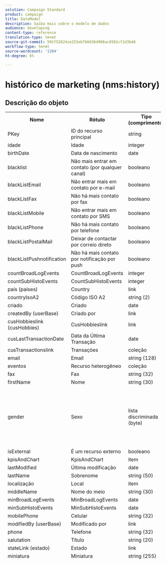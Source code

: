 ```yaml
---
solution: Campaign Standard
product: campaign
title: DataModel
description: Saiba mais sobre o modelo de dados
audience: developing
content-type: reference
translation-type: tm+mt
source-git-commit: 501f52624ce253eb7b0d36d908ac8502cf1d3b48
workflow-type: tm+mt
source-wordcount: '1204'
ht-degree: 6%

---
```



# histórico de marketing (nms:history)

## Descrição do objeto

<table>
               <tr>
                  <th>Nome</th>
                  <th>Rótulo</th>
                  <th>Tipo (comprimento)</th>
                  <th>valores de lista discriminada</th>
               </tr>
               <tr>
                  <td>PKey</td>
                  <td>ID do recurso principal</td>
                  <td>string </td>
                  <td> </td>
               </tr>
               <tr>
                  <td>idade</td>
                  <td>Idade</td>
                  <td>integer </td>
                  <td> </td>
               </tr>
               <tr>
                  <td>birthDate</td>
                  <td>Data de nascimento</td>
                  <td>date </td>
                  <td> </td>
               </tr>
               <tr>
                  <td>blacklist</td>
                  <td>Não mais entrar em contato (por qualquer canal)</td>
                  <td>booleano </td>
                  <td> </td>
               </tr>
               <tr>
                  <td>blackListEmail</td>
                  <td>Não entrar mais em contato por e-mail</td>
                  <td>booleano </td>
                  <td> </td>
               </tr>
               <tr>
                  <td>blackListFax</td>
                  <td>Não há mais contato por fax</td>
                  <td>booleano </td>
                  <td> </td>
               </tr>
               <tr>
                  <td>blackListMobile</td>
                  <td>Não entrar mais em contato por SMS</td>
                  <td>booleano </td>
                  <td> </td>
               </tr>
               <tr>
                  <td>blackListPhone</td>
                  <td>Não há mais contato por telefone</td>
                  <td>booleano </td>
                  <td> </td>
               </tr>
               <tr>
                  <td>blackListPostalMail</td>
                  <td>Deixar de contactar por correio direto</td>
                  <td>booleano </td>
                  <td> </td>
               </tr>
               <tr>
                  <td>blackListPushnotification</td>
                  <td>Não há mais contato por notificação por push</td>
                  <td>booleano </td>
                  <td> </td>
               </tr>
               <tr>
                  <td>countBroadLogEvents</td>
                  <td>CountBroadLogEvents</td>
                  <td>integer </td>
                  <td> </td>
               </tr>
               <tr>
                  <td>countSubHistoEvents</td>
                  <td>CountSubHistoEvents</td>
                  <td>integer </td>
                  <td> </td>
               </tr>
               <tr>
                  <td>país (países)</td>
                  <td>Country</td>
                  <td>link </td>
                  <td> </td>
               </tr>
               <tr>
                  <td>countryIsoA2</td>
                  <td>Código ISO A2</td>
                  <td>string (2)</td>
                  <td> </td>
               </tr>
               <tr>
                  <td>criado</td>
                  <td>Criado</td>
                  <td>date </td>
                  <td> </td>
               </tr>
               <tr>
                  <td>createdBy (userBase)</td>
                  <td>Criado por</td>
                  <td>link </td>
                  <td> </td>
               </tr>
               <tr>
                  <td>cusHobbieslink (cusHobbies)</td>
                  <td>CusHobbieslink</td>
                  <td>link </td>
                  <td> </td>
               </tr>
               <tr>
                  <td>cusLastTransactionDate</td>
                  <td>Data da Última Transação</td>
                  <td>date </td>
                  <td> </td>
               </tr>
               <tr>
                  <td>cusTransactionslink</td>
                  <td>Transações</td>
                  <td>coleção </td>
                  <td> </td>
               </tr>
               <tr>
                  <td>email</td>
                  <td>Email</td>
                  <td>string (128)</td>
                  <td> </td>
               </tr>
               <tr>
                  <td>eventos</td>
                  <td>Recurso heterogêneo</td>
                  <td>coleção </td>
                  <td> </td>
               </tr>
               <tr>
                  <td>fax</td>
                  <td>Fax</td>
                  <td>string (32)</td>
                  <td> </td>
               </tr>
               <tr>
                  <td>firstName</td>
                  <td>Nome</td>
                  <td>string (30)</td>
                  <td> </td>
               </tr>
               <tr>
                  <td>gender</td>
                  <td>Sexo</td>
                  <td>lista discriminada (byte) </td>
                  <td>
                     <ul>
                        <li>Não especificado - desconhecido - 0</li>
                        <li>Masculino - masculino - 1</li>
                        <li>Feminino - 2</li>
                        <li>VALOR INVÁLIDO - __Valor_inválido__ - __Valor_inválido__</li>
                     </ul>
                  </td>
               </tr>
               <tr>
                  <td>isExternal</td>
                  <td>É um recurso externo</td>
                  <td>booleano </td>
                  <td> </td>
               </tr>
               <tr>
                  <td>kpisAndChart</td>
                  <td>KpisAndChart</td>
                  <td>item </td>
                  <td> </td>
               </tr>
               <tr>
                  <td>lastModified</td>
                  <td>Última modificação</td>
                  <td>date </td>
                  <td> </td>
               </tr>
               <tr>
                  <td>lastName</td>
                  <td>Sobrenome</td>
                  <td>string (50)</td>
                  <td> </td>
               </tr>
               <tr>
                  <td>localização</td>
                  <td>Local</td>
                  <td>item </td>
                  <td> </td>
               </tr>
               <tr>
                  <td>middleName</td>
                  <td>Nome do meio</td>
                  <td>string (30)</td>
                  <td> </td>
               </tr>
               <tr>
                  <td>minBroadLogEvents</td>
                  <td>MinBroadLogEvents</td>
                  <td>date </td>
                  <td> </td>
               </tr>
               <tr>
                  <td>minSubHistoEvents</td>
                  <td>MinSubHistoEvents</td>
                  <td>date </td>
                  <td> </td>
               </tr>
               <tr>
                  <td>mobilePhone</td>
                  <td>Celular</td>
                  <td>string (32)</td>
                  <td> </td>
               </tr>
               <tr>
                  <td>modifiedBy (userBase)</td>
                  <td>Modificado por</td>
                  <td>link </td>
                  <td> </td>
               </tr>
               <tr>
                  <td>phone</td>
                  <td>Telefone</td>
                  <td>string (32)</td>
                  <td> </td>
               </tr>
               <tr>
                  <td>salutation</td>
                  <td>Título</td>
                  <td>string (20)</td>
                  <td> </td>
               </tr>
               <tr>
                  <td>stateLink (estado)</td>
                  <td>Estado</td>
                  <td>link </td>
                  <td> </td>
               </tr>
               <tr>
                  <td>miniatura</td>
                  <td>Miniatura</td>
                  <td>string (255)</td>
                  <td> </td>
               </tr>
               <tr>
                  <td>timeZone</td>
                  <td>Fuso horário</td>
                  <td>lista discriminada (string) (64)</td>
                  <td>
                     <ul>
                        <li>(GMT-02:00) Atlântico Central - Atlantic_South_Georgia - Atlantic/South_Georgia</li>
                        <li>(GMT+02:00) Amã - Ásia_Amã - Ásia/Amã</li>
                        <li>(GMT-03:00) Brasi - América_São_Paulo - América/São_Paulo</li>
                        <li>(GMT+06:00) Astana, Daca - Ásia_Dhaka - Ásia/Dhaka</li>
                        <li>(GMT+06:00) Novossibirsk - Asia_Novosibirsk - Ásia/Novosibirsk</li>
                        <li>(GMT+02:00) Windhoek - Africa_Windhoek - África/Windhoek</li>
                        <li>(GMT+04:00) Cáucaso, Erevan - Asia_Yerevan - Asia/Yerevan</li>
                        <li>(GMT-04:00) Manaus - América_Manaus - América/Manaus</li>
                        <li>(GMT+03:30) Teerão - Ásia_Teerão - Ásia/Teerão</li>
                        <li>(GMT+12:00) Auckland, Wellington - Pacific_Auckland - Pacífico/Auckland</li>
                        <li>(GMT+02:00) Jerusalém - Ásia_Jerusalém - Ásia/Jerusalém</li>
                        <li>(GMT+03:00) Moscou, São Petersburgo, Volgograd - Europe_Moscou - Europa/Moscou</li>
                        <li>(GMT+09:30) Adelaïde - Austrália_Adelaide - Austrália/Adelaide</li>
                        <li>(GMT+10:00) Canberra, Melbourne, Sidney - Austrália_Canberra - Austrália/Canberra</li>
                        <li>(GMT+08:00) Perth - Austrália_Perth - Austrália/Perth</li>
                        <li>(GMT+09:00) Yakoutsk - Asia_Yakutsk - Ásia/Yakutsk</li>
                        <li>(GMT-10:00) Havaí - Pacific_Honolulu - Pacific/Honolulu</li>
                        <li>(GMT+04:00) Baku - Asia_Baku - Ásia/Baku</li>
                        <li>(GMT+10:00) Vladivostok - Asia_Vladivostok - Ásia/Vladivostok</li>
                        <li>(GMT+09:00) Seul - Ásia_Seul - Ásia/Seul</li>
                        <li>(GMT+01:00) Sarajevo, Skoplje, Sófia, Varsóvia, Zagreb - Europe_Sarajevo - Europa/Sarajevo</li>
                        <li>(GMT+04:00) Abu Dhabi, Muscat - Asia_Muscat - Asia/Muscat</li>
                        <li>(GMT+08:00) Kuala Lumpur, Cingapura - Asia_Kuala_Lumpur - Ásia/Kuala_Lumpur</li>
                        <li>(GMT+09:00) Osaka, Sapporo, Tóquio - Ásia_Tóquio - Ásia/Tóquio</li>
                        <li>(GMT+10:00) Brisbane - Austrália_Brisbane - Austrália/Brisbane</li>
                        <li>(GMT+05:30) Cingalaia - Ásia_Colombo - Ásia/Colombo</li>
                        <li>(GMT+02:00) Harare, Pretória - Africa_Harare - África/Harare</li>
                        <li>(GMT+08:00) Oulan-Bator - Asia_Ulan_Bator - Ásia/Ulan_Bator</li>
                        <li>(GMT-02:00) Tempo Médio de Greenwich menos 2 horas - Gmt_m2 - Etc/GMT+2</li>
                        <li>(GMT-03:00) Tempo Médio de Greenwich menos 3 horas - Gmt_m3 - Etc/GMT+3</li>
                        <li>(GMT-01:00) Tempo Médio de Greenwich menos 1 hora - Gmt_m1 - Etc/GMT+1</li>
                        <li>(GMT-06:00) Tempo Médio de Greenwich menos 6 horas - Gmt_m6 - Etc/GMT+6</li>
                        <li>(GMT-07:00) Tempo Médio de Greenwich menos 7 horas - Gmt_m7 - Etc/GMT+7</li>
                        <li>(GMT-04:00) Tempo Médio de Greenwich menos 4 horas - Gmt_m4 - Etc/GMT+4</li>
                        <li>(GMT) Casablanca - África_Casablanca - África/Casablanca</li>
                        <li>(GMT+05:30) Kolkata, Chennai, Mumbai, Nova Deli - Asia_Kolkata - Ásia/Calcutá</li>
                        <li>(GMT-11:00) Tempo Médio de Greenwich menos 11 horas - Gmt_m11 - Etc/GMT+11</li>
                        <li>(GMT-09:00) Tempo Médio de Greenwich menos 9 horas - Gmt_m9 - Etc/GMT+9</li>
                        <li>(GMT-03:30) Terra Nova - América_St_Johns - América/St_Johns</li>
                        <li>(GMT+03:00) Tempo Médio de Greenwich mais 3 horas - Gmt_p3 - Etc/GMT-3</li>
                        <li>(GMT-04:30) Caracas - América_Caracas - América/Caracas</li>
                        <li>(GMT+01:00) Amsterdão, Berlim, Berna, Roma, Estocolmo, Viena - Europa_Berlim - Europa/Berlim</li>
                        <li>(GMT-07:00) Chihuahua, La Paz, Mazatlan - America_Chihuahua - América/Chihuahua</li>
                        <li>(GMT+03:00) Nairobi - Africa_Nairobi - África/Nairobi</li>
                        <li>(GMT-04:00) Assunção - América_Assunção - América/Assunção</li>
                        <li>(GMT+03:00) Bagdade - Asia_Bagdade - Ásia/Bagdade</li>
                        <li>(GMT-10:00) Tempo Médio de Greenwich menos 10 horas - Gmt_m10 - Etc/GMT+10</li>
                        <li>(GMT-03:00) Groelândia - América_Godthab - América/Godthab</li>
                        <li>(GMT+02:00) Damas - Asia_Damascus - Ásia/Damasco</li>
                        <li>(GMT-11:00) Samoa - Pacífico_Samoa - Pacífico/Samoa</li>
                        <li>(GMT-05:00) Bogotá, Lima, Quito - América_Bogota - América/Bogotá</li>
                        <li>(GMT+01:00) Bruxelas, Copenhaga, Madrid, Paris - Europa_Paris - Europa/Paris</li>
                        <li>(GMT+08:00) Pequim, Chongqing, Hong Kong, Urumqi - Asia_Shanghai - Ásia/Xangai</li>
                        <li>(GMT+12:00) Fidji - Pacífico_Fiji - Pacífico/Fiji</li>
                        <li>(GMT+02:00) Atenas, Istambul, Minsk - Europa_Atenas - Europa/Atenas</li>
                        <li>(GMT+04:00) Tbilissi - Asia_Tbilisi - Ásia/Tbilisi</li>
                        <li>VALOR INVÁLIDO - __Valor_inválido__ - __Valor_inválido__</li>
                        <li>(GMT+05:45) Katmandu - Asia_Katmandu - Ásia/Katmandu</li>
                        <li>(GMT-05:00) Indiana (Leste) - América_Indianápolis - América/Indianápolis</li>
                        <li>(GMT-01:00) Ilhas de Cabo Verde - Atlântico_Cabo_Verde - Atlântico/Cabo Verde</li>
                        <li>(GMT+04:00) Port Louis - Indian_Mauritius - Índia/Maurícia</li>
                        <li>(GMT+08:00) Taipei - Ásia_Taipei - Ásia/Taipei</li>
                        <li>(GMT+06:30) Rangum - Asia_Rangoon - Asia/Rangoon</li>
                        <li>(GMT+11:00) Magadan, Ilhas Salomão, Nova Caledónia - Pacífico_Guadalcanal - Pacífico/Guadalcanal</li>
                        <li>(GMT+02:00) Cairo - África_Cairo - África/Cairo</li>
                        <li>(GMT+05:00) Iekaterinburg - Asia_Yekaterinburg - Ásia/Yekaterinburg</li>
                        <li>(GMT+08:00) Irkoutsk - Asia_Irkutsk - Ásia/Irkutsk</li>
                        <li>(GMT+10:00) Guam, Port Moresby - Pacific_Guam - Pacífico/Guam</li>
                        <li>(GMT-04:00) Hora Padrão do Atlântico (Canadá) - América_Halifax - América/Halifax</li>
                        <li>(GMT) Hora média de Greenwich - GMT - GMT</li>
                        <li>Padrão - nenhum - nenhum</li>
                        <li>(GMT-04:00) La Paz - América_La_Paz - América/La_Paz</li>
                        <li>(GMT-06:00) Guadalajara, México, Monterrey - América_México_Cidade - América/México_Cidade</li>
                        <li>(GMT+09:30) Darwin - Austrália_Darwin - Austrália/Darwin</li>
                        <li>(GMT-05:00) Leste (Estados Unidos e Canadá) - América_Nova_York - América/Nova_York</li>
                        <li>(GMT-05:00) Tempo Médio de Greenwich menos 5 horas - Gmt_m5 - Etc/GMT+5</li>
                        <li>(GMT+05:00) Islamabad, Karachi, Tachkent - Asia_Karachi - Ásia/Carachi</li>
                        <li>(GMT+03:00) Koweït, Riad - Asia_Riyadh - Ásia/Riade</li>
                        <li>(GMT-08:00) Tempo Médio de Greenwich menos 8 horas - Gmt_m8 - Etc/GMT+8</li>
                        <li>(GMT-01:00) Açores - Atlântico_Açores - Atlântico/Açores</li>
                        <li>(GMT+07:00) Bangkok, Hanói, Djakarta - Asia_Bangkok - Ásia/Bangkok</li>
                        <li>(GMT) Monróvia - África_Monróvia - África/Monróvia</li>
                        <li>(GMT-09:00) Alasca - America_Anchorage - America/Anchorage</li>
                        <li>(GMT+01:00) Belgrado, Bratislava, Budapeste, Liubliana, Praga - Europe_Belgrado - Europa/Belgrado</li>
                        <li>(GMT) Reykjavik - Atlantic_Reykjavik - Atlantic/Reykjavik</li>
                        <li>(GMT+02:00) Resto do edifício - Europa_Bucareste - Europa/Bucareste</li>
                        <li>(GMT+05:00) Tempo Médio de Greenwich mais 5 horas - Gmt_p5 - Etc/GMT-5</li>
                        <li>(GMT+04:00) Tempo Médio de Greenwich mais 4 horas - Gmt_p4 - Etc/GMT-4</li>
                        <li>(GMT+07:00) Tempo Médio de Greenwich mais 7 horas - Gmt_p7 - Etc/GMT-7</li>
                        <li>(GMT+06:00) Tempo Médio de Greenwich mais 6 horas - Gmt_p6 - Etc/GMT-6</li>
                        <li>(GMT+01:00) Tempo Médio de Greenwich mais 1 hora - Gmt_p1 - Etc/GMT-1</li>
                        <li>(GMT-08:00) Pacífico (Estados Unidos e Canadá) - América_Los_Angeles - América/Los_Angeles</li>
                        <li>(GMT+02:00) Tempo Médio de Greenwich mais 2 horas - Gmt_p2 - Etc/GMT-2</li>
                        <li>(GMT+07:00) Krasnoïarsk - Asia_Krasnoyarsk - Ásia/Krasnoyarsk</li>
                        <li>(GMT+09:00) Tempo Médio de Greenwich mais 9 horas - Gmt_p9 - Etc/GMT-9</li>
                        <li>(GMT+08:00) Tempo Médio de Greenwich mais 8 horas - Gmt_p8 - Etc/GMT-8</li>
                        <li>(GMT+10:00) Hobart - Austrália_Hobart - Austrália/Hobart</li>
                        <li>(GMT+13:00) Nuku'alofa - Pacific_Tongatapu - Pacific/Tongatapu</li>
                        <li>(GMT-06:00) América Central - América_Regina - América/Regina</li>
                        <li>(GMT-03:00) Buenos Aires, Cayenne, Fortaleza - América_Buenos_Aires - América/Buenos_Aires</li>
                        <li>(GMT-07:00) Montanhas Rochosas (Estados Unidos e Canadá) - América_Denver - América/Denver</li>
                        <li>(GMT+01:00) África Central - Oeste - África_Luanda - África/Luanda</li>
                        <li>(GMT+02:00) Helsínquia, Kiev, Riga, Sófia, Tallinn, Vilnius - Europe_Helsinki - Europa/Helsínquia</li>
                        <li>(GMT) Tempo Médio de Greenwich: Dublin, Edimburgo, Lisboa, Londres - Europa_Londres - Europa/Londres</li>
                        <li>(GMT-07:00) Arizona - América_Phoenix - América/Phoenix</li>
                        <li>(GMT+02:00) Beirute - Asia_Beirute - Ásia/Beirute</li>
                        <li>(GMT+04:30) Cabul - Ásia_Cabul - Ásia/Cabul</li>
                        <li>(GMT-06:00) Centro (Estados Unidos e Canadá) - América_Chicago - América/Chicago</li>
                        <li>(GMT+11:00) Tempo médio em Greenwich mais 11 horas - Gmt_p11 - Etc/GMT-11</li>
                        <li>(GMT+10:00) Tempo Médio de Greenwich mais 10 horas - Gmt_p10 - Etc/GMT-10</li>
                        <li>(GMT+13:00) Tempo Médio de Greenwich mais 13 horas - Gmt_p13 - Etc/GMT-13</li>
                        <li>(GMT+12:00) Tempo médio em Greenwich mais 12 horas - Gmt_p12 - Etc/GMT-12</li>
                        <li>(GMT-04:00) Santiago - América_Santiago - América/Santiago</li>
                        <li>(GMT-03:00) Montevidéu - América_Montevidéu - América/Montevidéu</li>
                        <li>(GMT-04:00) Cuiaba - América_Cuiaba - América/Cuiaba</li>
                     </ul>
                  </td>
               </tr>
               <tr>
                  <td>título</td>
                  <td>Perfil</td>
                  <td>string (255)</td>
                  <td> </td>
               </tr>
            </table>

## Filtros

Aniversário (aniversário)

<table>
<tr>
<th>Nome</th>
<th>Tipo</th>
</tr>
<tr>
<td>includeStart</td>
<td>booleano</td>
</tr>
<tr>
<td>previousUnitsValue</td>
<td>integer</td>
</tr>
<tr>
<td>nextUnitsValue</td>
<td>integer</td>
</tr>
<tr>
<td>endDay</td>
<td>date</td>
</tr>
<tr>
<td>precisão</td>
<td>lista discriminada</td>
</tr>
<tr>
<td>relativeValue</td>
<td>string</td>
</tr>
<tr>
<td>mês</td>
<td>date</td>
</tr>
<tr>
<td>operador</td>
<td>lista discriminada</td>
</tr>
<tr>
<td>includeEnd</td>
<td>booleano</td>
</tr>
<tr>
<td>endMonth</td>
<td>date</td>
</tr>
<tr>
<td>type</td>
<td>lista discriminada</td>
</tr>
<tr>
<td>dia</td>
<td>date</td>
</tr>
</table>

Por email (por email)

<table>
<tr>
<th>Nome</th>
<th>Tipo</th>
</tr>
<tr>
<td>email</td>
<td>string</td>
</tr>
</table>

Por chaves (byKeysProfile)

<table>
<tr>
<th>Nome</th>
<th>Tipo</th>
</tr>
<tr>
<td>email</td>
<td>string</td>
</tr>
</table>

Por nome ou e-mail (por texto)

<table>
<tr>
<th>Nome</th>
<th>Tipo</th>
</tr>
<tr>
<td>texto</td>
<td>string</td>
</tr>
</table>

Por audiência estática (porStaticAudience)

<table>
<tr>
<th>Nome</th>
<th>Tipo</th>
</tr>
<tr>
<td>público-alvo</td>
<td>link</td>
</tr>
</table>

Clicado (hasClickedDelivery)

<table>
<tr>
<th>Nome</th>
<th>Tipo</th>
</tr>
<tr>
<td>delivery</td>
<td>link</td>
</tr>
</table>

Aberto (hasOpenedDelivery)

<table>
<tr>
<th>Nome</th>
<th>Tipo</th>
</tr>
<tr>
<td>delivery</td>
<td>link</td>
</tr>
</table>

Perfil (perfil)

<table>
<tr>
<th>Nome</th>
<th>Tipo</th>
</tr>
<tr>
<td>perfil</td>
<td>link</td>
</tr>
</table>

Recebido (hasReceivedDelivery)

<table>
<tr>
<th>Nome</th>
<th>Tipo</th>
</tr>
<tr>
<td>delivery</td>
<td>link</td>
</tr>
</table>

Assinantes (assinantes)

<table>
<tr>
<th>Nome</th>
<th>Tipo</th>
</tr>
<tr>
<td>serviço</td>
<td>link</td>
</tr>
</table>